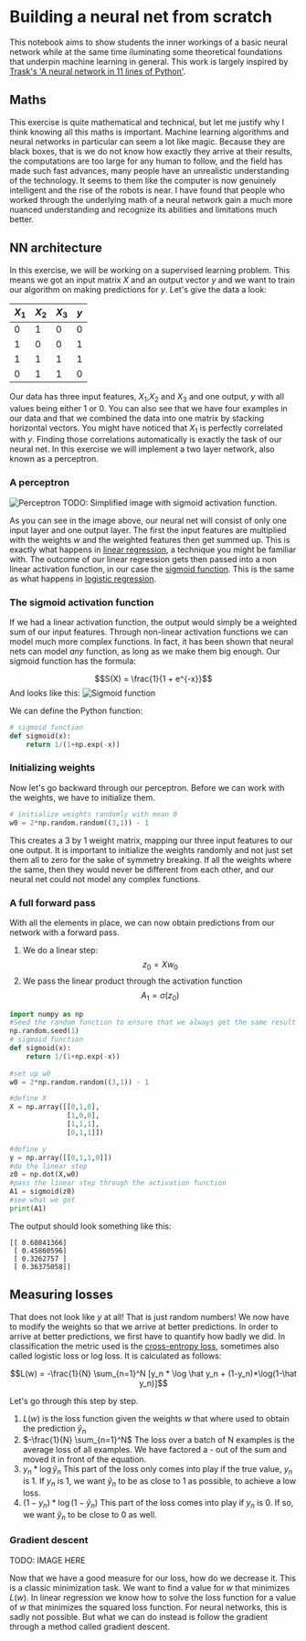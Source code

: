 # Building a neural net from scratch
This notebook aims to show students the inner workings of a basic neural network while at the same time iluminating some theoretical foundations that underpin machine learning in general. This work is largely inspired by [Trask's 'A neural network in 11 lines of Python'](https://iamtrask.github.io/2015/07/12/basic-python-network/).

## Maths
This exercise is quite mathematical and technical, but let me justify why I think knowing all this maths is important. Machine learning algorithms and neural networks in particular can seem a lot like magic. Because they are black boxes, that is we do not know how exactly they arrive at their results, the computations are too large for any human to follow, and the field has made such fast advances, many people have an unrealistic understanding of the technology. It seems to them like the computer is now genuinely intelligent and the rise of the robots is near. I have found that people who worked through the underlying math of a neural network gain a much more nuanced understanding and recognize its abilities and limitations much better.

## NN architecture
In this exercise, we will be working on a supervised learning problem. This means we got an input matrix $X$ and an output vector $y$ and we want to train our algorithm on making predictions for $y$. Let's give the data a look:

|$X_1$|$X_2$|$X_3$|$y$|
|-|-|-|---|
|0|1|0|0|
|1|0|0|1|
|1|1|1|1|
|0|1|1|0|

Our data has three input features, $X_1$,$X_2$ and $X_3$ and one output, $y$ with all values being either 1 or 0. You can also see that we have four examples in our data and that we combined the data into one matrix by stacking horizontal vectors. You might have noticed that $X_1$ is perfectly correlated with $y$. Finding those correlations automatically is exactly the task of our neural net. In this exercise we will implement a two layer network, also known as a perceptron.

### A perceptron

![Perceptron](/assets/Perceptron_moj.png)
TODO: Simplified image with sigmoid activation function.

As you can see in the image above, our neural net will consist of only one input layer and one output layer. The first the input features are multiplied with the weights $w$ and the weighted features then get summed up. This is exactly what happens in [linear regression](https://en.wikipedia.org/wiki/Linear_regression), a technique you might be familiar with. The outcome of our linear regression gets then passed into a non linear activation function, in our case the [sigmoid function](https://en.wikipedia.org/wiki/Sigmoid_function). This is the same as what happens in [logistic regression](https://en.wikipedia.org/wiki/Logistic_regression). 

### The sigmoid activation function

If we had a linear activation function, the output would simply be a weighted sum of our input features. Through non-linear activation functions we can model much more complex functions. In fact, it has been shown that neural nets can model _any_ function, as long as we make them big enough. Our sigmoid function has the formula:

$$S(X) = \frac{1}{1 + e^{-x}}$$
And looks like this:
![Sigmoid function](/assets/Logistic-curve.svg)

We can define the Python function:
```python
# sigmoid function
def sigmoid(x):
    return 1/(1+np.exp(-x))
```

### Initializing weights

Now let's go backward through our perceptron. Before we can work with the weights, we have to initialize them.
```python
# initialize weights randomly with mean 0
w0 = 2*np.random.random((3,1)) - 1
```
This creates a 3 by 1 weight matrix, mapping our three input features to our one output. It is important to initialize the weights randomly and not just set them all to zero for the sake of symmetry breaking. If all the weights where the same, then they would never be different from each other, and our neural net could not model any complex functions.

### A full forward pass

With all the elements in place, we can now obtain predictions from our network with a forward pass.

1. We do a linear step:
$$ z_0 = Xw_0$$
2. We pass the linear product through the activation function
$$A_1 = \sigma(z_0)$$
```python
import numpy as np
#Seed the random function to ensure that we always get the same result
np.random.seed(1)
# sigmoid function
def sigmoid(x):
    return 1/(1+np.exp(-x))
    
#set up w0
w0 = 2*np.random.random((3,1)) - 1

#define X
X = np.array([[0,1,0],
              [1,0,0],
              [1,1,1],
              [0,1,1]])

#define y
y = np.array([[0,1,1,0]])
#do the linear step
z0 = np.dot(X,w0)
#pass the linear step through the activation function
A1 = sigmoid(z0)
#see what we got
print(A1)
```
The output should look something like this:
```
[[ 0.60841366]
 [ 0.45860596]
 [ 0.3262757 ]
 [ 0.36375058]]
 ```
 
 ## Measuring losses
 
 That does not look like $y$ at all! That is just random numbers! We now have to modify the weights so that we arrive at better predictions.
 In order to arrive at better predictions, we first have to quantify how badly we did. In classification the metric used is the [cross-entropy loss](https://en.wikipedia.org/wiki/Cross_entropy), sometimes also called logistic loss or log loss. It is calculated as follows:
 
 $$L(w) = -\frac{1}{N} \sum_{n=1}^N [y_n * \log \hat y_n  +  (1-y_n)*\log(1-\hat y_n)]$$
 
 Let's go through this step by step.
 
 1. $L(w)$ is the loss function given the weights $w$ that where used to obtain the prediction $\hat y_n$
 2. $-\frac{1}{N} \sum_{n=1}^N$ The loss over a batch of N examples is the average loss of all examples. We have factored a - out of the sum and moved it in front of the equation.
 3. $y_n * \log \hat y_n$ This part of the loss only comes into play if the true value, $y_n$ is 1. If $y_n$ is 1, we want $\hat y_n$ to be as close to 1 as possible, to achieve a low loss.
 4. $(1-y_n)*\log(1-\hat y_n)$ This part of the loss comes into play if $y_n$ is 0. If so, we want $\hat y_n$ to be close to 0 as well.
 
 ### Gradient descent
 
 TODO: IMAGE HERE
 
 Now that we have a good measure for our loss, how do we decrease it. This is a classic minimization task. We want to find a value for $w$ that minimizes $L(w)$. In linear regression we know how to solve the loss function for a value of $w$ that minimizes the squared loss function. For neural networks, this is sadly not possible. But what we can do instead is follow the gradient through a method called gradient descent.
 